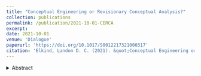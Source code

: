 ```yaml
---
title: "Conceptual Engineering or Revisionary Conceptual Analysis?"
collection: publications
permalink: /publication/2021-10-01-CERCA
excerpt: 
date: 2021-10-01
venue: 'Dialogue'
paperurl: 'https://doi.org/10.1017/S0012217321000317'
citation: 'Elkind, Landon D. C. (2021). &quot;Conceptual Engineering or Revisionary Conceptual Analysis?: The Case of Russell&apos;s Metaphilosophy Based on <i>Principia Mathematica</i>&apos;s Logic&quot; <i>Dialogue</i> 60(3), pp. 447-474.'
---
```

<details>
  <summary>Abstract</summary>
Conceptual engineers have made hay over the differences of their metaphilosophy from those of conceptual analysts. In this article, I argue that the differences are not as great as conceptual engineers have, perhaps rhetorically, made them seem. That is, conceptual analysts asking 'What is <i>X</i>?' questions can do much the same work that conceptual engineers can do with 'What is <i>X</i> for?' questions, at least if conceptual analysts self-understand their activity as a revisionary enterprise. I show this with a study of Russell's metaphilosophy, which was just such a revisionary conception of conceptual analysis. 
</details>

<!--[Download the paper here](https://www.landonelkind.com/files/CEorRCA.pdf)-->
